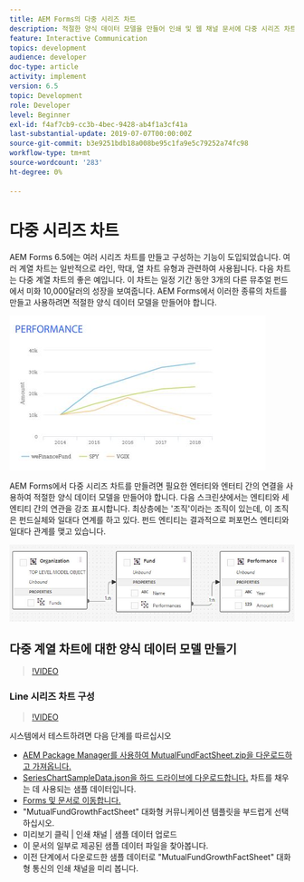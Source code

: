 ```yaml
---
title: AEM Forms의 다중 시리즈 차트
description: 적절한 양식 데이터 모델을 만들어 인쇄 및 웹 채널 문서에 다중 시리즈 차트를 만듭니다.
feature: Interactive Communication
topics: development
audience: developer
doc-type: article
activity: implement
version: 6.5
topic: Development
role: Developer
level: Beginner
exl-id: f4af7cb9-cc3b-4bec-9428-ab4f1a3cf41a
last-substantial-update: 2019-07-07T00:00:00Z
source-git-commit: b3e9251bdb18a008be95c1fa9e5c79252a74fc98
workflow-type: tm+mt
source-wordcount: '283'
ht-degree: 0%

---
```


# 다중 시리즈 차트

AEM Forms 6.5에는 여러 시리즈 차트를 만들고 구성하는 기능이 도입되었습니다. 여러 계열 차트는 일반적으로 라인, 막대, 열 차트 유형과 관련하여 사용됩니다. 다음 차트는 다중 계열 차트의 좋은 예입니다. 이 차트는 일정 기간 동안 3개의 다른 뮤추얼 펀드에서 미화 10,000달러의 성장을 보여줍니다. AEM Forms에서 이러한 종류의 차트를 만들고 사용하려면 적절한 양식 데이터 모델을 만들어야 합니다.

![다중 계열 차트](assets/seriescharts.jfif)

AEM Forms에서 다중 시리즈 차트를 만들려면 필요한 엔터티와 엔터티 간의 연결을 사용하여 적절한 양식 데이터 모델을 만들어야 합니다. 다음 스크린샷에서는 엔티티와 세 엔티티 간의 연관을 강조 표시합니다. 최상층에는 &#39;조직&#39;이라는 조직이 있는데, 이 조직은 펀드실체와 일대다 연계를 하고 있다. 펀드 엔티티는 결과적으로 퍼포먼스 엔티티와 일대다 관계를 맺고 있습니다.

![양식 데이터 모델](assets/formdatamodel.jfif)

## 다중 계열 차트에 대한 양식 데이터 모델 만들기

>[!VIDEO](https://video.tv.adobe.com/v/26352?quality=12&learn=on)

### Line 시리즈 차트 구성

>[!VIDEO](https://video.tv.adobe.com/v/26353?quality=12&learn=on)

시스템에서 테스트하려면 다음 단계를 따르십시오

* [AEM Package Manager를 사용하여 MutualFundFactSheet.zip을 다운로드하고 가져옵니다.](assets/mutualfundfactsheet.zip)
* [SeriesChartSampleData.json을 하드 드라이브에 다운로드합니다.](assets/serieschartsampledata.json) 차트를 채우는 데 사용되는 샘플 데이터입니다.
* [Forms 및 문서로 이동합니다.](http://localhost:4502/aem/forms.html/content/dam/formsanddocuments)
* &quot;MutualFundGrowthFactSheet&quot; 대화형 커뮤니케이션 템플릿을 부드럽게 선택하십시오.
* 미리보기 클릭 | 인쇄 채널 | 샘플 데이터 업로드
* 이 문서의 일부로 제공된 샘플 데이터 파일을 찾아봅니다.
* 이전 단계에서 다운로드한 샘플 데이터로 &quot;MutualFundGrowthFactSheet&quot; 대화형 통신의 인쇄 채널을 미리 봅니다.
